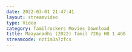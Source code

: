 ```yaml
---
date: 2022-03-01 21:47:41
layout: streamvideo
type: Video
category: Tamilrockers Movies Download
title: Maayanadhi (2022) Tamil 720p HD 1.4GB
streamcode: nztim3a7zfcs
---
```

